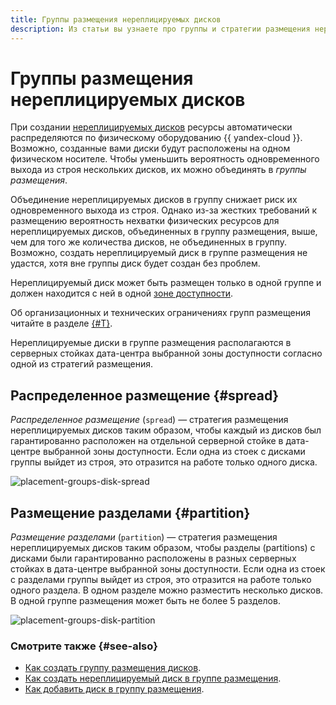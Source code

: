 ```yaml
---
title: Группы размещения нереплицируемых дисков
description: Из статьи вы узнаете про группы и стратегии размещения нереплицируемых дисков.
---
```


# Группы размещения нереплицируемых дисков


При создании [нереплицируемых дисков](disk.md#disks_types) ресурсы автоматически распределяются по физическому оборудованию {{ yandex-cloud }}. Возможно, созданные вами диски будут расположены на одном физическом носителе. Чтобы уменьшить вероятность одновременного выхода из строя нескольких дисков, их можно объединять в _группы размещения_.

Объединение нереплицируемых дисков в группу снижает риск их одновременного выхода из строя. Однако из-за жестких требований к размещению вероятность нехватки физических ресурсов для нереплицируемых дисков, объединенных в группу размещения, выше, чем для того же количества дисков, не объединенных в группу. Возможно, создать нереплицируемый диск в группе размещения не удастся, хотя вне группы диск будет создан без проблем.

Нереплицируемый диск может быть размещен только в одной группе и должен находится с ней в одной [зоне доступности](../../overview/concepts/geo-scope.md).

Об организационных и технических ограничениях групп размещения читайте в разделе [{#T}](../concepts/limits.md).

Нереплицируемые диски в группе размещения располагаются в серверных стойках дата-центра выбранной зоны доступности согласно одной из стратегий размещения.

## Распределенное размещение {#spread}

_Распределенное размещение_ (`spread`) — стратегия размещения нереплицируемых дисков таким образом, чтобы каждый из дисков был гарантированно расположен на отдельной серверной стойке в дата-центре выбранной зоны доступности. Если одна из стоек с дисками группы выйдет из строя, это отразится на работе только одного диска.

![placement-groups-disk-spread](../../_assets/compute/placement-groups-disk-spread.svg)

## Размещение разделами {#partition}

_Размещение разделами_ (`partition`) — стратегия размещения нереплицируемых дисков таким образом, чтобы разделы (partitions) с дисками были гарантированно расположены в разных серверных стойках в дата-центре выбранной зоны доступности. Если одна из стоек с разделами группы выйдет из строя, это отразится на работе только одного раздела. В одном разделе можно разместить несколько дисков. В одной группе размещения может быть не более 5 разделов.

![placement-groups-disk-partition](../../_assets/compute/placement-groups-disk-partition.svg)

### Смотрите также {#see-also}

* [Как создать группу размещения дисков](../operations/disk-placement-groups/create.md).
* [Как создать нереплицируемый диск в группе размещения](../operations/disk-create/nonreplicated.md#nr-disk-in-group).
* [Как добавить диск в группу размещения](../operations/disk-placement-groups/add-disk.md).